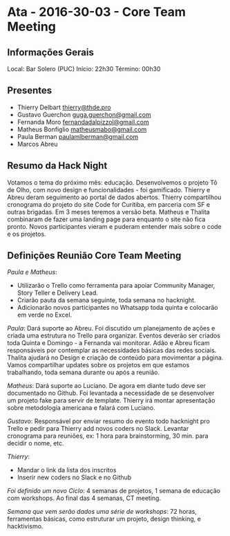 # Ata - 2016-30-03 - Core Team Meeting

## Informações Gerais

Local: Bar Solero (PUC)
Início: 22h30
Término: 00h30

## Presentes

- Thierry Delbart thierry@thde.pro
- Gustavo Guerchon guga.guerchon@gmail.com 
- Fernanda Moro fernandadalpizzol@gmail.com 
- Matheus Bonfiglio matheusmabo@gmail.com 
- Paula Berman paulamlberman@gmail.com
- Marcos Abreu

## Resumo da Hack Night

Votamos o tema do próximo mês: educação.
Desenvolvemos o projeto Tô de Olho, com novo design e funcionalidades - foi gamificado. Thierry e Abreu deram seguimento ao portal de dados abertos.
Thierry compartilhou cronograma do projeto do site Code for Curitiba, em parceria com SF e outras brigadas. Em 3 meses teremos a versão beta.
Matheus e Thalita combinaram de fazer uma landing page para enquanto o site não fica pronto.
Novos participantes vieram e puderam entender mais sobre o code e os projetos.

## Definições Reunião Core Team Meeting

*Paula e Matheus*: 

- Utilizarão o Trello como ferramenta para apoiar Community Manager, Story Teller e Delivery Lead. 
- Criarão pauta da semana seguinte, toda semana no hacknight.
- Adicionarão novos participantes no Whatsapp toda quinta e colocarão em verde no Excel.

*Paula*: Dará suporte ao Abreu. Foi discutido um planejamento de ações e criada uma estrutura no Trello para organizar. 
Eventos deverão ser criados toda Quinta e Domingo - a Fernanda vai monitorar. Adão e Abreu ficam responsáveis por contemplar as 
necessidades básicas das redes sociais. Thalita ajudará no Design e criação de conteúdo para movimentar a página. 
Vamos compartilhar updates sobre os projetos em que estamos trabalhando, toda semana durante ou após a reunião.

*Matheus*: Dará suporte ao Luciano. De agora em diante tudo deve ser documentado no Github. Foi levantada a necessidade de se desenvolver um
projeto fake para servir de template. Thierry irá montar apresentação sobre metodologia americana e falará com Luciano.

*Gustavo*: Responsável por enviar resumo do evento todo hacknight pro Trello e pedir para Thierry add novos coders no Slack. 
Levantar cronograma para reuniões, ex: 1 hora para brainstorming, 30 min. para decidir o nome, etc.

*Thierry*: 
- Mandar o link da lista dos inscritos
- Inserir new coders no Slack e no Github

*Foi definido um novo Ciclo*: 4 semanas de projetos, 1 semana de educação com workshops. Ao final das 4 semanas, CT meeting.

*Semana que vem serão dados uma série de workshops*: 72 horas, ferramentas básicas, como estruturar um projeto, design thinking, e hacktivismo.




